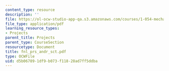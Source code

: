 ```yaml
---
content_type: resource
description: ''
file: https://ol-ocw-studio-app-qa.s3.amazonaws.com/courses/1-054-mechanics-and-design-of-concrete-structures-spring-2004/d5b067891df9b073f11828ad7ff5ddba_fnl_prs_andr_sct.pdf
file_type: application/pdf
learning_resource_types:
- Projects
parent_title: Projects
parent_type: CourseSection
resourcetype: Document
title: fnl_prs_andr_sct.pdf
type: OCWFile
uid: d5b06789-1df9-b073-f118-28ad7ff5ddba
---
```

